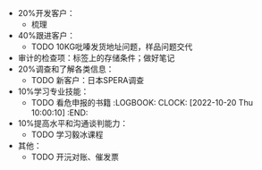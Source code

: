- 20%开发客户：
	- 梳理
- 40%跟进客户：
	- TODO 10KG吡嗪发货地址问题，样品问题交代
- 审计的检查项：标签上的存储条件；做好笔记
- 20%调查和了解各类信息：
	- TODO 新客户：日本SPERA调查
- 10%学习专业技能：
	- TODO 看危申报的书籍
	  :LOGBOOK:
	  CLOCK: [2022-10-20 Thu 10:00:10]
	  :END:
- 10%提高水平和沟通谈判能力：
	- TODO 学习毅冰课程
- 其他：
	- TODO 开沅对账、催发票